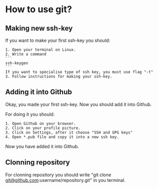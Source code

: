 # How to use git?

## Making new ssh-key

If you want to make your first ssh-key you should:

	1. Open your terminal on Linux.
	2. Write a command 
	```
	ssh-keygen
	```
	If you want to specialise type of ssh key, you must use flag "-t"
	3. Follow instructions for making your ssh-key.

## Adding it into Github

Okay, you made your first ssh-key. Now you should add it into Github.

For doing it you should:
	
	1. Open Github on your browser.
	2. Click on your profile picture.
	3. Click on Settings, after it choose "SSH and GPG keys"
	4. Open *.pub file and copy it into a new ssh key.

Now you have added it into Github.

## Clonning repository

For clonning repository you should write "git clone git@github.com:username/repository.git" in you terminal. 
